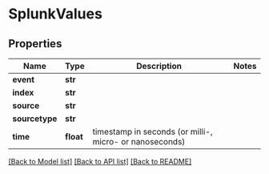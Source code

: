 # SplunkValues

## Properties
Name | Type | Description | Notes
------------ | ------------- | ------------- | -------------
**event** | **str** |  | 
**index** | **str** |  | 
**source** | **str** |  | 
**sourcetype** | **str** |  | 
**time** | **float** | timestamp in seconds (or milli-, micro- or nanoseconds) | 

[[Back to Model list]](../README.md#documentation-for-models) [[Back to API list]](../README.md#documentation-for-api-endpoints) [[Back to README]](../README.md)


